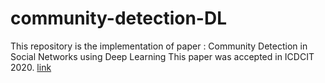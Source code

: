 # community-detection-DL
This repository is the implementation of paper : Community Detection in Social Networks using Deep Learning
This paper was accepted in ICDCIT 2020. [link](https://link.springer.com/chapter/10.1007/978-3-030-36987-3_15)
